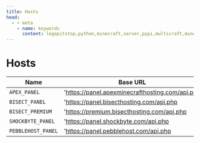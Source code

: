 ```yaml
---
title: Hosts
head:
  - - meta
    - name: keywords
      content: legopitstop,python,minecraft,server,pypi,multicraft,minecraftserver,pythonpackage
---
```


# Hosts

| Name               | Base URL                                        |
| ------------------ | ----------------------------------------------- |
| `APEX_PANEL`       | 'https://panel.apexminecrafthosting.com/api.php |
| `BISECT_PANEL`     | 'https://panel.bisecthosting.com/api.php        |
| `BISECT_PREMIUM`   | 'https://premium.bisecthosting.com/api.php      |
| `SHOCKBYTE_PANEL`  | 'https://panel.shockbyte.com/api.php            |
| `PEBBLEHOST_PANEL` | 'https://panel.pebblehost.com/api.php           |
